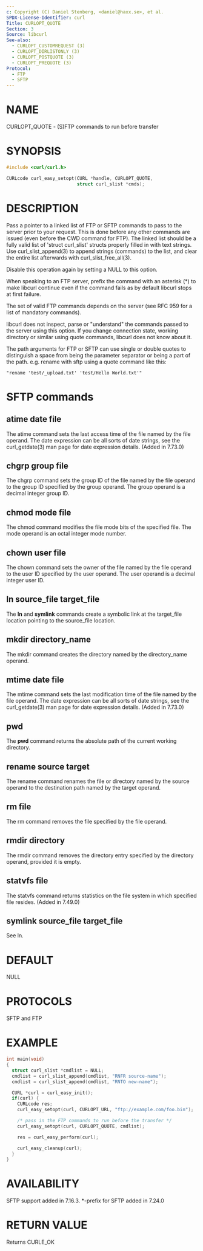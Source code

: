 ```yaml
---
c: Copyright (C) Daniel Stenberg, <daniel@haxx.se>, et al.
SPDX-License-Identifier: curl
Title: CURLOPT_QUOTE
Section: 3
Source: libcurl
See-also:
  - CURLOPT_CUSTOMREQUEST (3)
  - CURLOPT_DIRLISTONLY (3)
  - CURLOPT_POSTQUOTE (3)
  - CURLOPT_PREQUOTE (3)
Protocol:
  - FTP
  - SFTP
---
```


# NAME

CURLOPT_QUOTE - (S)FTP commands to run before transfer

# SYNOPSIS

~~~c
#include <curl/curl.h>

CURLcode curl_easy_setopt(CURL *handle, CURLOPT_QUOTE,
                          struct curl_slist *cmds);
~~~

# DESCRIPTION

Pass a pointer to a linked list of FTP or SFTP commands to pass to the server
prior to your request. This is done before any other commands are issued (even
before the CWD command for FTP). The linked list should be a fully valid list
of 'struct curl_slist' structs properly filled in with text strings. Use
curl_slist_append(3) to append strings (commands) to the list, and clear
the entire list afterwards with curl_slist_free_all(3).

Disable this operation again by setting a NULL to this option.

When speaking to an FTP server, prefix the command with an asterisk (*) to
make libcurl continue even if the command fails as by default libcurl stops at
first failure.

The set of valid FTP commands depends on the server (see RFC 959 for a list of
mandatory commands).

libcurl does not inspect, parse or "understand" the commands passed to the
server using this option. If you change connection state, working directory or
similar using quote commands, libcurl does not know about it.

The path arguments for FTP or SFTP can use single or double quotes to
distinguish a space from being the parameter separator or being a part of the
path. e.g. rename with sftp using a quote command like this:

    "rename 'test/_upload.txt' 'test/Hello World.txt'"

# SFTP commands

## atime date file

The atime command sets the last access time of the file named by the file
operand. The date expression can be all sorts of date strings, see the
curl_getdate(3) man page for date expression details. (Added in 7.73.0)

## chgrp group file

The chgrp command sets the group ID of the file named by the file operand to
the group ID specified by the group operand. The group operand is a decimal
integer group ID.

## chmod mode file

The chmod command modifies the file mode bits of the specified file. The
mode operand is an octal integer mode number.

## chown user file

The chown command sets the owner of the file named by the file operand to the
user ID specified by the user operand. The user operand is a decimal
integer user ID.

## ln source_file target_file

The **ln** and **symlink** commands create a symbolic link at the
target_file location pointing to the source_file location.

## mkdir directory_name

The mkdir command creates the directory named by the directory_name operand.

## mtime date file

The mtime command sets the last modification time of the file named by the
file operand. The date expression can be all sorts of date strings, see the
curl_getdate(3) man page for date expression details. (Added in 7.73.0)

## pwd

The **pwd** command returns the absolute path of the current working
directory.

## rename source target

The rename command renames the file or directory named by the source
operand to the destination path named by the target operand.

## rm file

The rm command removes the file specified by the file operand.

## rmdir directory

The rmdir command removes the directory entry specified by the directory
operand, provided it is empty.

## statvfs file

The statvfs command returns statistics on the file system in which specified
file resides. (Added in 7.49.0)

## symlink source_file target_file

See ln.

# DEFAULT

NULL

# PROTOCOLS

SFTP and FTP

# EXAMPLE

~~~c
int main(void)
{
  struct curl_slist *cmdlist = NULL;
  cmdlist = curl_slist_append(cmdlist, "RNFR source-name");
  cmdlist = curl_slist_append(cmdlist, "RNTO new-name");

  CURL *curl = curl_easy_init();
  if(curl) {
    CURLcode res;
    curl_easy_setopt(curl, CURLOPT_URL, "ftp://example.com/foo.bin");

    /* pass in the FTP commands to run before the transfer */
    curl_easy_setopt(curl, CURLOPT_QUOTE, cmdlist);

    res = curl_easy_perform(curl);

    curl_easy_cleanup(curl);
  }
}
~~~

# AVAILABILITY

SFTP support added in 7.16.3. *-prefix for SFTP added in 7.24.0

# RETURN VALUE

Returns CURLE_OK

